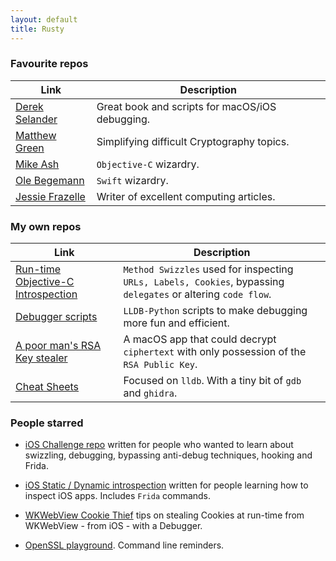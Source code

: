 ```yaml
---
layout: default
title: Rusty
---
```

### Favourite repos

Link | Description   
--|---
[Derek Selander](https://github.com/DerekSelander/LLDB) | Great book and scripts for macOS/iOS debugging.
[Matthew Green](https://blog.cryptographyengineering.com/) | Simplifying difficult Cryptography topics.
[Mike Ash](https://mikeash.com/) | `Objective-C` wizardry.
[Ole Begemann](https://oleb.net/) | `Swift` wizardry.
[Jessie Frazelle](https://blog.jessfraz.com/) | Writer of excellent computing articles.

### My own repos

Link | Description   
--|---
[Run-time Objective-C Introspection](https://github.com/rustymagnet3000/reverse_engineer_ios_with_swizzles) | `Method Swizzles` used for inspecting `URLs, Labels, Cookies`, bypassing `delegates` or altering `code flow`.
[Debugger scripts](https://github.com/rustymagnet3000/reverse_engineer_ios_with_debugger/tree/master/15_python_lldb_scripts) |   `LLDB-Python` scripts to make debugging more fun and efficient. 
[A poor man's RSA Key stealer](https://github.com/rustymagnet3000/poor_man_rsa_secret_stealer) | A macOS app that could decrypt `ciphertext` with only possession of the `RSA Public Key`.
[Cheat Sheets](https://github.com/rustymagnet3000/reverse_engineer_ios_with_debugger)  | Focused on `lldb`. With a tiny bit of `gdb` and `ghidra`.

### People starred

 - [iOS Challenge repo](https://github.com/rustymagnet3000/debugger_challenge) written for people who wanted to learn about swizzling, debugging, bypassing anti-debug techniques, hooking and Frida.

 - [iOS Static / Dynamic introspection](https://gist.github.com/rustymagnet3000/605c333519cd265c7eac9d556f46dc75) written for people learning how to inspect iOS apps. Includes `Frida` commands.

 - [WKWebView Cookie Thief](https://github.com/rustymagnet3000/reverse_engineer_ios_with_debugger/tree/master/4a_wkwebview_cookie_thief) tips on stealing Cookies at run-time from WKWebView - from iOS - with a Debugger.

 - [OpenSSL playground](https://gist.github.com/rustymagnet3000/e1bad38d30827e2f9f68bedc7534084d). Command line reminders.
